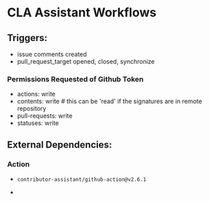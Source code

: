 # CLA Assistant Workflows

## Triggers:
- issue comments created
- pull_request_target opened, closed, synchronize

### Permissions Requested of Github Token
- actions: write
- contents: write # this can be 'read' if the signatures are in remote repository
- pull-requests: write
- statuses: write

## External Dependencies:
### Action
- `contributor-assistant/github-action@v2.6.1`

- 
